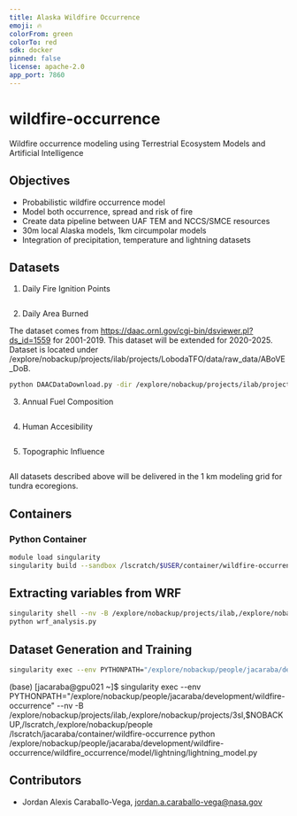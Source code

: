```yaml
---
title: Alaska Wildfire Occurrence
emoji: 🔥
colorFrom: green
colorTo: red
sdk: docker
pinned: false
license: apache-2.0
app_port: 7860
---
```


# wildfire-occurrence

Wildfire occurrence modeling using Terrestrial Ecosystem Models and Artificial Intelligence

## Objectives

- Probabilistic wildfire occurrence model
- Model both occurrence, spread and risk of fire
- Create data pipeline between UAF TEM and NCCS/SMCE resources
- 30m local Alaska models, 1km circumpolar models
- Integration of precipitation, temperature and lightning datasets

## Datasets

1. Daily Fire Ignition Points

```bash
```

2. Daily Area Burned

The dataset comes from https://daac.ornl.gov/cgi-bin/dsviewer.pl?ds_id=1559 for 2001-2019. This dataset
will be extended for 2020-2025. Dataset is located under /explore/nobackup/projects/ilab/projects/LobodaTFO/data/raw_data/ABoVE_DoB.

```bash
python DAACDataDownload.py -dir /explore/nobackup/projects/ilab/projects/LobodaTFO/data/raw_data/ABoVE_DoB -f URL_FROM_ORDER
```

3. Annual Fuel Composition

```bash
```

4. Human Accesibility

```bash
```

5. Topographic Influence

```bash
```

All datasets described above will be delivered in the 1 km modeling grid for tundra ecoregions.

## Containers

### Python Container

```bash
module load singularity
singularity build --sandbox /lscratch/$USER/container/wildfire-occurrence docker://nasanccs/wildfire-occurrence:latest
```

## Extracting variables from WRF

```bash
singularity shell --nv -B /explore/nobackup/projects/ilab,/explore/nobackup/projects/3sl,$NOBACKUP,/lscratch,/explore/nobackup/people /lscratch/jacaraba/container/wildfire-occurrence/
python wrf_analysis.py 
```

## Dataset Generation and Training

```bash
singularity exec --env PYTHONPATH="/explore/nobackup/people/jacaraba/development/wildfire-occurrence" --nv -B /explore/nobackup/projects/ilab,/explore/nobackup/projects/3sl,$NOBACKUP,/lscratch,/explore/nobackup/people /lscratch/jacaraba/container/wildfire-occurrence python /explore/nobackup/people/jacaraba/development/wildfire-occurrence/wildfire_occurrence/model/lightning/lightning_model.py
```

(base) [jacaraba@gpu021 ~]$ singularity exec --env PYTHONPATH="/explore/nobackup/people/jacaraba/development/wildfire-occurrence" --nv -B /explore/nobackup/projects/ilab,/explore/nobackup/projects/3sl,$NOBACKUP,/lscratch,/explore/nobackup/people /lscratch/jacaraba/container/wildfire-occurrence python /explore/nobackup/people/jacaraba/development/wildfire-occurrence/wildfire_occurrence/model/lightning/lightning_model.py 


## Contributors

- Jordan Alexis Caraballo-Vega, jordan.a.caraballo-vega@nasa.gov